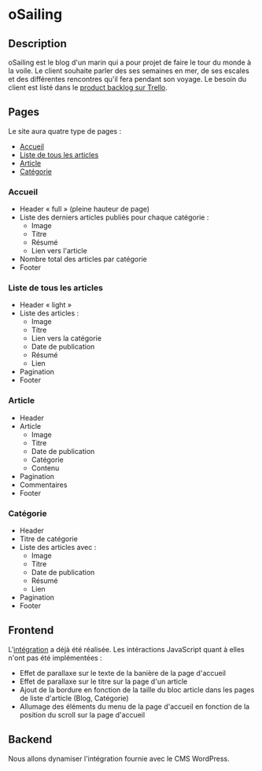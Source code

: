 # oSailing

## Description

oSailing est le blog d'un marin qui a pour projet de faire le tour du monde à la voile. Le client souhaite parler des ses semaines en mer, de ses escales et des différentes rencontres qu'il fera pendant son voyage.
Le besoin du client est listé dans le [product backlog sur Trello](https://trello.com/b/IItETh8Q/osailing).

## Pages

Le site aura quatre type de pages :

- [Accueil](#Accueil)
- [Liste de tous les articles](#Liste-de-tous-les-articles)
- [Article](#Article)
- [Catégorie](#Catégorie)

### Accueil

- Header &laquo; full &raquo; (pleine hauteur de page)
- Liste des derniers articles publiés pour chaque catégorie :
  - Image
  - Titre
  - Résumé
  - Lien vers l'article
- Nombre total des articles par catégorie
- Footer

### Liste de tous les articles

- Header &laquo; light &raquo;
- Liste des articles :
  - Image
  - Titre
  - Lien vers la catégorie
  - Date de publication
  - Résumé
  - Lien
- Pagination
- Footer

### Article

- Header
- Article
  - Image
  - Titre
  - Date de publication
  - Catégorie
  - Contenu
- Pagination
- Commentaires
- Footer

### Catégorie

- Header
- Titre de catégorie
- Liste des articles avec :
  - Image
  - Titre
  - Date de publication
  - Résumé
  - Lien
- Pagination
- Footer

## Frontend

L'[intégration](./integration) a déjà été réalisée. Les intéractions JavaScript quant à elles n'ont pas été implémentées :

- Effet de parallaxe sur le texte de la banière de la page d'accueil
- Effet de parallaxe sur le titre sur la page d'un article
- Ajout de la bordure en fonction de la taille du bloc article dans les pages de liste d'article (Blog, Catégorie)
- Allumage des éléments du menu de la page d'accueil en fonction de la position du scroll sur la page d'accueil

## Backend

Nous allons dynamiser l'intégration fournie avec le CMS WordPress.
